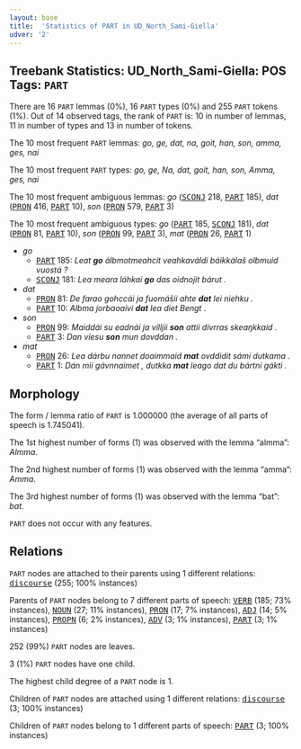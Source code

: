 ```yaml
---
layout: base
title:  'Statistics of PART in UD_North_Sami-Giella'
udver: '2'
---
```


## Treebank Statistics: UD_North_Sami-Giella: POS Tags: `PART`

There are 16 `PART` lemmas (0%), 16 `PART` types (0%) and 255 `PART` tokens (1%).
Out of 14 observed tags, the rank of `PART` is: 10 in number of lemmas, 11 in number of types and 13 in number of tokens.

The 10 most frequent `PART` lemmas: <em>go, ge, dat, na, goit, han, son, amma, ges, nai</em>

The 10 most frequent `PART` types:  <em>go, ge, Na, dat, goit, han, son, Amma, ges, nai</em>

The 10 most frequent ambiguous lemmas: <em>go</em> (<tt><a href="sme_giella-pos-SCONJ.html">SCONJ</a></tt> 218, <tt><a href="sme_giella-pos-PART.html">PART</a></tt> 185), <em>dat</em> (<tt><a href="sme_giella-pos-PRON.html">PRON</a></tt> 416, <tt><a href="sme_giella-pos-PART.html">PART</a></tt> 10), <em>son</em> (<tt><a href="sme_giella-pos-PRON.html">PRON</a></tt> 579, <tt><a href="sme_giella-pos-PART.html">PART</a></tt> 3)

The 10 most frequent ambiguous types:  <em>go</em> (<tt><a href="sme_giella-pos-PART.html">PART</a></tt> 185, <tt><a href="sme_giella-pos-SCONJ.html">SCONJ</a></tt> 181), <em>dat</em> (<tt><a href="sme_giella-pos-PRON.html">PRON</a></tt> 81, <tt><a href="sme_giella-pos-PART.html">PART</a></tt> 10), <em>son</em> (<tt><a href="sme_giella-pos-PRON.html">PRON</a></tt> 99, <tt><a href="sme_giella-pos-PART.html">PART</a></tt> 3), <em>mat</em> (<tt><a href="sme_giella-pos-PRON.html">PRON</a></tt> 26, <tt><a href="sme_giella-pos-PART.html">PART</a></tt> 1)


* <em>go</em>
  * <tt><a href="sme_giella-pos-PART.html">PART</a></tt> 185: <em>Leat <b>go</b> álbmotmeahcit veahkaváldi báikkálaš olbmuid vuostá ?</em>
  * <tt><a href="sme_giella-pos-SCONJ.html">SCONJ</a></tt> 181: <em>Lea meara láhkai <b>go</b> das oidnojit bárut .</em>
* <em>dat</em>
  * <tt><a href="sme_giella-pos-PRON.html">PRON</a></tt> 81: <em>De farao gohccái ja fuomášii ahte <b>dat</b> lei niehku .</em>
  * <tt><a href="sme_giella-pos-PART.html">PART</a></tt> 10: <em>Albma jorbaoaivi <b>dat</b> lea diet Bengt .</em>
* <em>son</em>
  * <tt><a href="sme_giella-pos-PRON.html">PRON</a></tt> 99: <em>Maiddái su eadnái ja villjii <b>son</b> attii divrras skeaŋkkaid .</em>
  * <tt><a href="sme_giella-pos-PART.html">PART</a></tt> 3: <em>Dan viesu <b>son</b> mun dovddan .</em>
* <em>mat</em>
  * <tt><a href="sme_giella-pos-PRON.html">PRON</a></tt> 26: <em>Lea dárbu nannet doaimmaid <b>mat</b> ovddidit sámi dutkama .</em>
  * <tt><a href="sme_giella-pos-PART.html">PART</a></tt> 1: <em>Dán mii gávnnaimet , dutkka <b>mat</b> leago dat du bártni gákti .</em>

## Morphology

The form / lemma ratio of `PART` is 1.000000 (the average of all parts of speech is 1.745041).

The 1st highest number of forms (1) was observed with the lemma “almma”: <em>Almma</em>.

The 2nd highest number of forms (1) was observed with the lemma “amma”: <em>Amma</em>.

The 3rd highest number of forms (1) was observed with the lemma “bat”: <em>bat</em>.

`PART` does not occur with any features.


## Relations

`PART` nodes are attached to their parents using 1 different relations: <tt><a href="sme_giella-dep-discourse.html">discourse</a></tt> (255; 100% instances)

Parents of `PART` nodes belong to 7 different parts of speech: <tt><a href="sme_giella-pos-VERB.html">VERB</a></tt> (185; 73% instances), <tt><a href="sme_giella-pos-NOUN.html">NOUN</a></tt> (27; 11% instances), <tt><a href="sme_giella-pos-PRON.html">PRON</a></tt> (17; 7% instances), <tt><a href="sme_giella-pos-ADJ.html">ADJ</a></tt> (14; 5% instances), <tt><a href="sme_giella-pos-PROPN.html">PROPN</a></tt> (6; 2% instances), <tt><a href="sme_giella-pos-ADV.html">ADV</a></tt> (3; 1% instances), <tt><a href="sme_giella-pos-PART.html">PART</a></tt> (3; 1% instances)

252 (99%) `PART` nodes are leaves.

3 (1%) `PART` nodes have one child.

The highest child degree of a `PART` node is 1.

Children of `PART` nodes are attached using 1 different relations: <tt><a href="sme_giella-dep-discourse.html">discourse</a></tt> (3; 100% instances)

Children of `PART` nodes belong to 1 different parts of speech: <tt><a href="sme_giella-pos-PART.html">PART</a></tt> (3; 100% instances)

